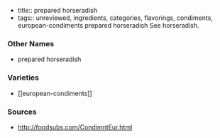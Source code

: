 - title:: prepared horseradish
- tags:: unreviewed, ingredients, categories, flavorings, condiments, european-condiments
prepared horseradish See horseradish.

### Other Names

* prepared horseradish

### Varieties

* [[european-condiments]]

### Sources
* http://foodsubs.com/CondimntEur.html

